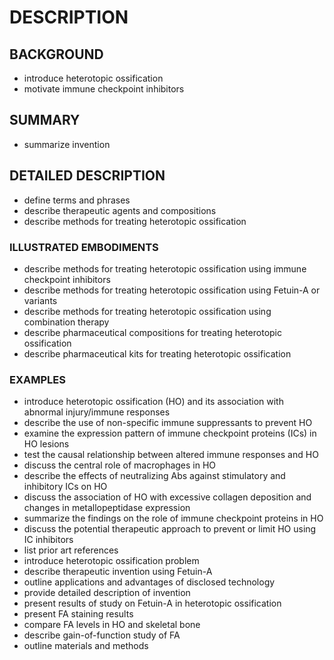 # DESCRIPTION

## BACKGROUND

- introduce heterotopic ossification
- motivate immune checkpoint inhibitors

## SUMMARY

- summarize invention

## DETAILED DESCRIPTION

- define terms and phrases
- describe therapeutic agents and compositions
- describe methods for treating heterotopic ossification

### ILLUSTRATED EMBODIMENTS

- describe methods for treating heterotopic ossification using immune checkpoint inhibitors
- describe methods for treating heterotopic ossification using Fetuin-A or variants
- describe methods for treating heterotopic ossification using combination therapy
- describe pharmaceutical compositions for treating heterotopic ossification
- describe pharmaceutical kits for treating heterotopic ossification

### EXAMPLES

- introduce heterotopic ossification (HO) and its association with abnormal injury/immune responses
- describe the use of non-specific immune suppressants to prevent HO
- examine the expression pattern of immune checkpoint proteins (ICs) in HO lesions
- test the causal relationship between altered immune responses and HO
- discuss the central role of macrophages in HO
- describe the effects of neutralizing Abs against stimulatory and inhibitory ICs on HO
- discuss the association of HO with excessive collagen deposition and changes in metallopeptidase expression
- summarize the findings on the role of immune checkpoint proteins in HO
- discuss the potential therapeutic approach to prevent or limit HO using IC inhibitors
- list prior art references
- introduce heterotopic ossification problem
- describe therapeutic invention using Fetuin-A
- outline applications and advantages of disclosed technology
- provide detailed description of invention
- present results of study on Fetuin-A in heterotopic ossification
- present FA staining results
- compare FA levels in HO and skeletal bone
- describe gain-of-function study of FA
- outline materials and methods

